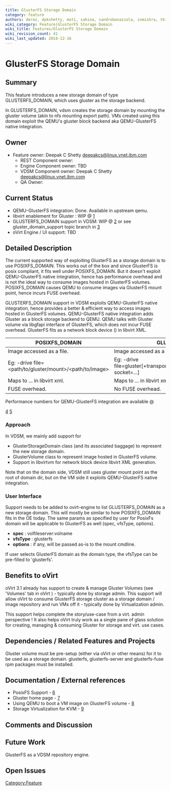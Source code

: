 ```yaml
---
title: GlusterFS Storage Domain
category: feature
authors: derez, dpkshetty, moti, sahina, sandrobonazzola, snmishra, thildred
wiki_category: Feature|GlusterFS Storage Domain
wiki_title: Features/GlusterFS Storage Domain
wiki_revision_count: 41
wiki_last_updated: 2014-12-16
---
```


# GlusterFS Storage Domain

## Summary

This feature introduces a new storage domain of type GLUSTERFS_DOMAIN, which uses gluster as the storage backend.

In GLUSTERFS_DOMAIN, vdsm creates the storage domain by mounting the gluster volume (akin to nfs mounting export path).
VMs created using this domain exploit the QEMU's gluster block backend aka QEMU-GlusterFS native integration.

## Owner

*   Feature owner: Deepak C Shetty <deepakcs@linux.vnet.ibm.com>
    -   REST Component owner:
    -   Engine Component owner: TBD
    -   VDSM Component owner: Deepak C Shetty <deepakcs@linux.vnet.ibm.com>
    -   QA Owner:

## Current Status

*   QEMU-GlusterFS integration: Done. Available in upstream qemu.
*   libvirt enablement for Gluster : WIP @ [1](https://www.redhat.com/archives/libvir-list/2012-October/msg00085.html)
*   GLUSTERFS_DOMAIN support in VDSM: WIP @ [2](http://gerrit.ovirt.org/#/c/6856/) or see gluster_domain_support topic branch in [3](http://gerrit.ovirt.org)
*   oVirt Engine / UI support: TBD

## Detailed Description

The current supported way of exploiting GlusterFS as a storage domain is to use POSIXFS_DOMAIN. This works out of the box and since GlusterFS is posix compliant, it fits well under POSIXFS_DOMAIN.
But it doesn't exploit QEMU-GlusterFS native integration, hence has performance overhead and is not the ideal way to consume images hosted in GlusterFS volumes.
POSIXFS_DOMAIN causes QEMU to consume images via GlusterFS mount point, hence incurs FUSE overhead.

GLUSTERFS_DOMAIN support in VDSM exploits QEMU-GlusterFS native integration, hence provides a better & efficient way to access images hosted in GlusterFS volumes.
QEMU-GlusterFS native integration adds Gluster as a block storage backend to QEMU. QEMU talks with Gluster volume via libgfapi interface of GlusterFS, which does not incur FUSE overhead.
GlusterFS fits as a network block device (<disk type=network.../>) in libvirt XML.

| POSIXFS_DOMAIN                                         | GLUSTERFS_DOMAIN                                                                |
|---------------------------------------------------------|----------------------------------------------------------------------------------|
| Image accessed as a file.                               | Image accessed as a network block device.                                        |
| Eg: -drive file=<path/to/gluster/mount>/<path/to/image> | Eg: -drive file=gluster[+transport]://[server[:port]]/volname/image[?socket=...] |
| Maps to <disk type=file..>...</disk> in libvirt xml.    | Maps to <disk type=network..>...</disk> in libvirt xml.                          |
| FUSE overhead.                                          | No FUSE overhead.                                                                |

Performance numbers for QEMU-GlusterFS integration are available @

[4](http://lists.nongnu.org/archive/html/gluster-devel/2012-08/msg00063.html) [5](http://lists.nongnu.org/archive/html/qemu-devel/2012-07/msg02718.html)

### Approach

In VDSM, we mainly add support for

*   GlusterStorageDomain class (and its associated baggage) to represent the new storage domain.
*   GlusterVolume class to represent image hosted in GlusterFS volume.
*   Support in libvirtvm for network block device libvirt XML generation.

Note that on the domain side, VDSM still uses gluster mount point as the root of domain dir, but on the VM side it exploits QEMU-GlusterFS native integration.

### User Interface

Support needs to be added to ovirt-engine to list GLUSTERFS_DOMAIN as a new storage domain. This will mostly be similar to how POSIXFS_DOMAIN fits in the OE today.
The same params as specified by user for PosixFs domain will be applicable to GlusterFS as well (spec, vfsType, options).

*   **spec** : volfileserver:volname
*   **vfsType** : glusterfs
*   **options** : if any, will be passed as-is to the mount cmdline.

If user selects GlusterFS domain as the domain type, the vfsType can be pre-filled to 'glusterfs'.

## Benefits to oVirt

oVirt 3.1 already has support to create & manage Gluster Volumes (see 'Volumes' tab in oVirt ) - typically done by storage admin.
This support will allow oVirt to consume GlusterFS storage cluster as a storage domain / image repository and run VMs off it - typically done by Virtualization admin.

This support helps complete the story/use-case from a virt. admin perspective !
It also helps oVirt truly work as a single pane of glass solution for creating, managing & consuming Gluster for storage and virt. use cases.

## Dependencies / Related Features and Projects

Gluster volume must be pre-setup (either via oVirt or other means) for it to be used as a storage domain.
glusterfs, glusterfs-server and glusterfs-fuse rpm packages must be installed.

## Documentation / External references

*   PosixFS Support - [6](http://wiki.ovirt.org/wiki/Features/PosixFSConnection)
*   Gluster home page - [7](http://www.gluster.org/)
*   Using QEMU to boot a VM image on GlusterFS volume - [8](http://www.youtube.com/watch?v=JG3kF_djclg)
*   Storage Virtualization for KVM - [9](http://www.linuxplumbersconf.org/2012/wp-content/uploads/2012/09/2012-lpc-virt-storage-virt-kvm-rao.pdf)

## Comments and Discussion

## Future Work

GlusterFS as a VDSM repository engine.

## Open Issues

<Category:Feature>
